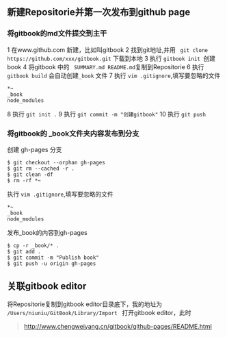 ## 新建Repositorie并第一次发布到github page
### 将gitbook的md文件提交到主干
1 在www.github.com 新建，比如叫gitbook
2 找到git地址,并用 ` git clone https://github.com/xxx/gitbook.git` 下载到本地
3 执行 `gitbook init `创建book
4 将gitbook 中的 ` SUMMARY.md README.md`复制到Repositorie
6 执行 `gitbook build` 会自动创建`_book` 文件
7 执行 `vim .gitignore`,填写要忽略的文件
```
*~ 
_book
node_modules
```
8 执行 `git init .`
9 执行 `git commit -m "创建gitbook"`
10 执行 `git push`
### 将gitbook的 _book文件夹内容发布到分支
创建 gh-pages 分支
```
$ git checkout --orphan gh-pages
$ git rm --cached -r .
$ git clean -df
$ rm -rf *~
```
执行 `vim .gitignore`,填写要忽略的文件
```
*~ 
_book
node_modules
```
发布_book的内容到gh-pages
```
$ cp -r _book/* .
$ git add .
$ git commit -m "Publish book"
$ git push -u origin gh-pages
```
## 关联gitbook editor
将Repositorie复制到gitbook editor目录底下，我的地址为 `/Users/niuniu/GitBook/Library/Import `
打开gitbook editor，此时

> http://www.chengweiyang.cn/gitbook/github-pages/README.html